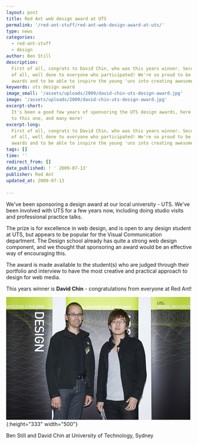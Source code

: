 ```yaml
---
layout: post
title: Red Ant web design award at UTS
permalink: '/red-ant-stuff/red-ant-web-design-award-at-uts/'
type: news
categories:
  - red-ant-stuff
  - design
author: Ben Still
description:
  First of all, congrats to David Chin, who was this years winner. Seconds
  of all, well done to everyone who participated! We're so proud to be part of these
  awards and to be able to inspire the young 'uns into creating awesome stuff.
keywords: uts design award
image_small: '/assets/uploads/2009/david-chin-uts-design-award.jpg'
image: '/assets/uploads/2009/david-chin-uts-design-award.jpg'
excerpt-short:
  It's been a good few years of sponsoring the UTS design awards, here's
  to this one, and many more!
excerpt-long:
  First of all, congrats to David Chin, who was this years winner. Seconds
  of all, well done to everyone who participated! We're so proud to be part of these
  awards and to be able to inspire the young 'uns into creating awesome stuff.
tags: []
time: ''
redirect_from: []
date_published: ! ' 2009-07-13'
publisher: Red Ant
updated_at: 2009-07-13

---
```


We've been sponsoring a design award at our local university - UTS. We've been involved with UTS for a few years now, including doing studio visits and professional practice talks.

The prize is for excellence in web design, and is open to any design student at UTS, but appears to be popular for the Visual Communication department. The Design school already has quite a strong web design component, and we thought that sponsoring an award would be an effective way of encouraging this.

The award is made available to the student(s) who are judged through their portfolio and interview to have the most creative and practical approach to design for web media.

This years winner is **David Chin** - congratulations from everyone at Red Ant!

![Ben Still and David Chin](/assets/uploads/2009/ben-still-and-david-chin.jpg){:height="333" width="500"}

Ben Still and David Chin at University of Technology, Sydney
